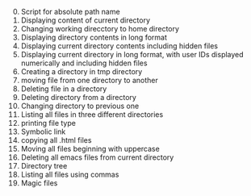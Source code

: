 0. Script for absolute path name
1. Displaying content of current directory
2. Changing working direcctory to home directory
3. Displaying directory contents in long format
4. Displaying current directory contents including hidden files
5. Displaying current directory in long format, with user IDs displayed numerically and including hidden files
6. Creating a directory in tmp directory
7. moving file from one directory to another
8. Deleting file in a directory
9. Deleting directory from a directory
10. Changing directory to previous one
11. Listing all files in three different directories
12. printing file type
13. Symbolic link
14. copying all .html files
15. Moving all files beginning with uppercase
16. Deleting all emacs files from current directory
17. Directory tree
18. Listing all files using commas
19. Magic files
